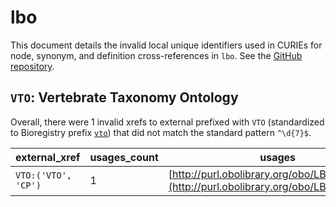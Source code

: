 # lbo

This document details the invalid local unique identifiers used in CURIEs
for node, synonym, and definition cross-references in `lbo`. See the [GitHub repository](https://github.com/AnimalGenome/livestock-breed-ontology).


## `VTO`: Vertebrate Taxonomy Ontology

Overall, there were 1 invalid
xrefs to external prefixed with `VTO` (standardized to Bioregistry
prefix [`vto`](https://bioregistry.io/vto)) that
did not match the standard pattern `^\d{7}$`.

| external_xref       |   usages_count | usages                                                                                   |
|---------------------|----------------|------------------------------------------------------------------------------------------|
| `VTO:('VTO', 'CP')` |              1 | [http://purl.obolibrary.org/obo/LBO_0001090](http://purl.obolibrary.org/obo/LBO_0001090) |

